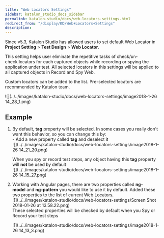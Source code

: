 ```yaml
---
title: "Web Locators Settings" 
sidebar: katalon_studio_docs_sidebar
permalink: katalon-studio/docs/web-locators-settings.html 
redirect_from: "/display/KD/Web+Locators+Settings" 
description: 
---
```

Since v5.3, Katalon Studio has allowed users to set default Web Locator in **Project Setting** > **Test Design** > **Web Locator**.

This setting helps user eliminate the repetitive tasks of check/un-check locators for each captured objects while recording or spying the application under test. All selected locators in this settings will be applied to all captured objects in Record and Spy Web. 

Custom locators can be added to the list. Pre-selected locators are recommended by Katalon team.

![](../../images/katalon-studio/docs/web-locators-settings/image2018-1-26 14_28_1.png)

Example
-------

1.  By default, **tag** property will be selected. In some cases you really don't want this behavior, so you can change this by:   
    - Add a new property called **tag** and deselect it  
    ![](../../images/katalon-studio/docs/web-locators-settings/image2018-1-26 14_21_20.png)  
      
    When you spy or record test steps, any object having this **tag** property will **not** be used by default  
    ![](../../images/katalon-studio/docs/web-locators-settings/image2018-1-26 14_15_27.png)  
      
    
2.  Working with Angular pages, there are two properties called **ng-model** and **ng-pattern** you would like to use it by default. Added these two properties to the list of current Web Locators.  
    ![](../../images/katalon-studio/docs/web-locators-settings/Screen Shot 2018-01-26 at 13.58.22.png)  
    These selected properties will be checked by default when you Spy or Record your test steps  
      
    ![](../../images/katalon-studio/docs/web-locators-settings/image2018-1-26 14_13_3.png)